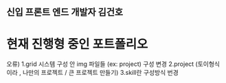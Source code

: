 ## 신입 프론트 엔드 개발자 김건호

# 현재 진행형 중인 포트폴리오

오류)
1.grid 시스템 구성 안 img 파일들 (ex: project) 구성 변경
2.project (토이형식이라 , 나만의 프로젝트 / 큰 프로젝트 만들기)
3.skill란 구성방식 번경
